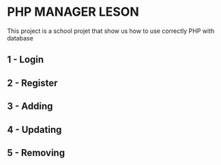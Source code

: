 # PHP MANAGER LESON
This project is a school projet that show us how to use correctly PHP with database
## 1 - Login
 
## 2 - Register

## 3 - Adding

## 4 - Updating

## 5 - Removing

